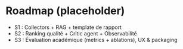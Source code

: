 # Roadmap (placeholder)

- S1 : Collectors + RAG + template de rapport
- S2 : Ranking qualité + Critic agent + Observabilité
- S3 : Évaluation académique (metrics + ablations), UX & packaging
